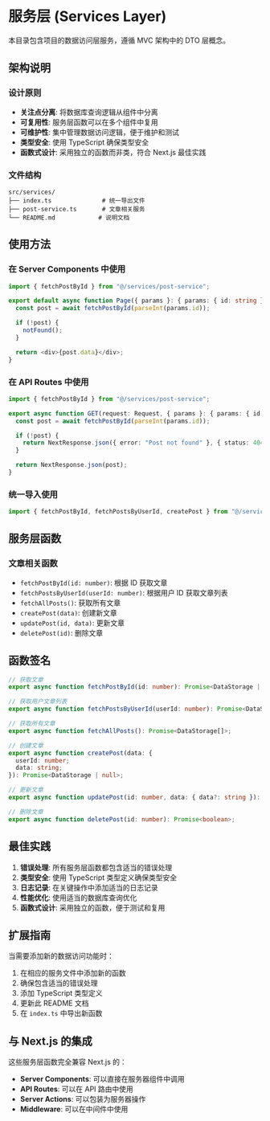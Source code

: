 # 服务层 (Services Layer)

本目录包含项目的数据访问层服务，遵循 MVC 架构中的 DTO 层概念。

## 架构说明

### 设计原则

- **关注点分离**: 将数据库查询逻辑从组件中分离
- **可复用性**: 服务层函数可以在多个组件中复用
- **可维护性**: 集中管理数据访问逻辑，便于维护和测试
- **类型安全**: 使用 TypeScript 确保类型安全
- **函数式设计**: 采用独立的函数而非类，符合 Next.js 最佳实践

### 文件结构

```
src/services/
├── index.ts              # 统一导出文件
├── post-service.ts       # 文章相关服务
└── README.md            # 说明文档
```

## 使用方法

### 在 Server Components 中使用

```typescript
import { fetchPostById } from "@/services/post-service";

export default async function Page({ params }: { params: { id: string } }) {
  const post = await fetchPostById(parseInt(params.id));

  if (!post) {
    notFound();
  }

  return <div>{post.data}</div>;
}
```

### 在 API Routes 中使用

```typescript
import { fetchPostById } from "@/services/post-service";

export async function GET(request: Request, { params }: { params: { id: string } }) {
  const post = await fetchPostById(parseInt(params.id));

  if (!post) {
    return NextResponse.json({ error: "Post not found" }, { status: 404 });
  }

  return NextResponse.json(post);
}
```

### 统一导入使用

```typescript
import { fetchPostById, fetchPostsByUserId, createPost } from "@/services";
```

## 服务层函数

### 文章相关函数

- `fetchPostById(id: number)`: 根据 ID 获取文章
- `fetchPostsByUserId(userId: number)`: 根据用户 ID 获取文章列表
- `fetchAllPosts()`: 获取所有文章
- `createPost(data)`: 创建新文章
- `updatePost(id, data)`: 更新文章
- `deletePost(id)`: 删除文章

## 函数签名

```typescript
// 获取文章
export async function fetchPostById(id: number): Promise<DataStorage | null>;

// 获取用户文章列表
export async function fetchPostsByUserId(userId: number): Promise<DataStorage[]>;

// 获取所有文章
export async function fetchAllPosts(): Promise<DataStorage[]>;

// 创建文章
export async function createPost(data: {
  userId: number;
  data: string;
}): Promise<DataStorage | null>;

// 更新文章
export async function updatePost(id: number, data: { data?: string }): Promise<DataStorage | null>;

// 删除文章
export async function deletePost(id: number): Promise<boolean>;
```

## 最佳实践

1. **错误处理**: 所有服务层函数都包含适当的错误处理
2. **类型安全**: 使用 TypeScript 类型定义确保类型安全
3. **日志记录**: 在关键操作中添加适当的日志记录
4. **性能优化**: 使用适当的数据库查询优化
5. **函数式设计**: 采用独立的函数，便于测试和复用

## 扩展指南

当需要添加新的数据访问功能时：

1. 在相应的服务文件中添加新的函数
2. 确保包含适当的错误处理
3. 添加 TypeScript 类型定义
4. 更新此 README 文档
5. 在 `index.ts` 中导出新函数

## 与 Next.js 的集成

这些服务层函数完全兼容 Next.js 的：

- **Server Components**: 可以直接在服务器组件中调用
- **API Routes**: 可以在 API 路由中使用
- **Server Actions**: 可以包装为服务器操作
- **Middleware**: 可以在中间件中使用
